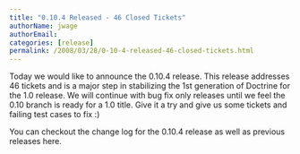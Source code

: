 ```yaml
---
title: "0.10.4 Released - 46 Closed Tickets"
authorName: jwage
authorEmail:
categories: [release]
permalink: /2008/03/28/0-10-4-released-46-closed-tickets.html
---
```

Today we would like to announce the 0.10.4 release. This release
addresses 46 tickets and is a major step in stabilizing the 1st
generation of Doctrine for the 1.0 release. We will continue with bug
fix only releases until we feel the 0.10 branch is ready for a 1.0
title. Give it a try and give us some tickets and failing test cases to
fix :)

You can checkout the change log for the 0.10.4 release as well as
previous releases here.
